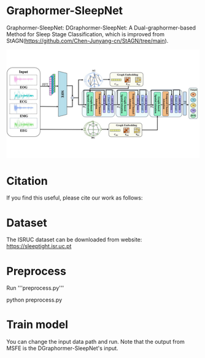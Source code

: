# Graphormer-SleepNet

Graphormer-SleepNet: DGraphormer-SleepNet: A Dual-graphormer-based Method for Sleep Stage Classification, which is improved from StAGN(https://github.com/Chen-Junyang-cn/StAGN/tree/main).

![model_structure](./model_structure.jpg)

# Citation
If you find this useful, please cite our work as follows:



# Dataset
The ISRUC dataset can be downloaded from website: https://sleeptight.isr.uc.pt

# Preprocess
Run '''preprocess.py'''

python preprocess.py

# Train model
You can change the input data path and run. Note that the output from MSFE is the DGraphormer-SleepNet's input.
